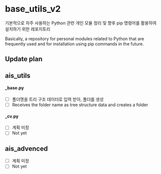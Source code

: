 # base_utils_v2

기본적으로 자주 사용하는 Python 관련 개인 모듈 정리 및 향후 pip 명령어를 활용하여 설치하기 위한 레포지토리

Basically, a repository for personal modules related to Python that are frequently used and for installation using pip commands in the future.

## Update plan

## ais_utils
#### _base.py
- [ ] 폴더명을 트리 구조 데이터로 입력 받아, 폴더를 생성
- [ ] Receives the folder name as tree structure data and creates a folder

#### _cv.py
- [ ] 계획 미정
- [ ] Not yet

## ais_advenced
- [ ] 계획 미정
- [ ] Not yet
